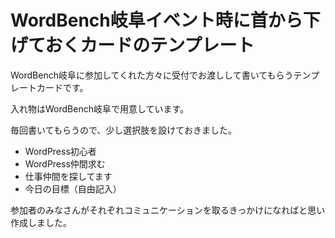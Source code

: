# WordBench岐阜イベント時に首から下げておくカードのテンプレート

WordBench岐阜に参加してくれた方々に受付でお渡しして書いてもらうテンプレートカードです。

入れ物はWordBench岐阜で用意しています。

毎回書いてもらうので、少し選択肢を設けておきました。

* WordPress初心者
* WordPress仲間求む
* 仕事仲間を探してます
* 今日の目標（自由記入）

参加者のみなさんがそれぞれコミュニケーションを取るきっかけになればと思い作成しました。
